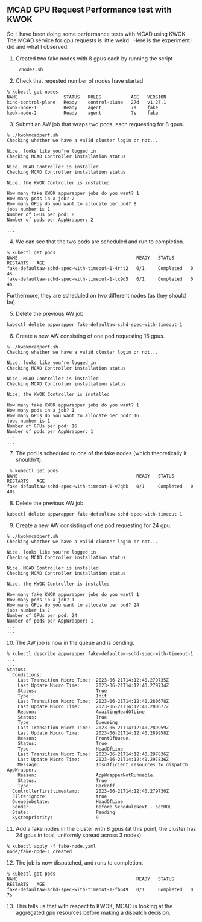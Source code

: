 ## MCAD GPU Request Performance test with KWOK
So, I have been doing some performance tests with MCAD using KWOK. The MCAD service for gpu requests is little weird . Here is the experiment I did and what I observed:
1. Created two fake nodes with 8 gpus each by running the script
   ```
   ./nodes.sh
   ```
2. Check that reqested number of nodes have started
  ```
  % kubectl get nodes
  NAME                 STATUS   ROLES           AGE   VERSION
  kind-control-plane   Ready    control-plane   27d   v1.27.1
  kwok-node-1          Ready    agent           7s    fake
  kwok-node-2          Ready    agent           7s    fake
  ```

3. Submit an AW job that wraps two pods, each requesting for 8 gpus.
```
% ./kwokmcadperf.sh 
Checking whether we have a valid cluster login or not...

Nice, looks like you're logged in
Checking MCAD Controller installation status

Nice, MCAD Controller is installed
Checking MCAD Controller installation status

Nice, the KWOK Controller is installed

How many fake KWOK appwrapper jobs do you want? 1
How many pods in a job? 2
How many GPUs do you want to allocate per pod? 8
jobs number is 1
Number of GPUs per pod: 8
Number of pods per AppWrapper: 2
...
...
```

4. We can see that the two pods are scheduled and run to completion.
```
% kubectl get pods                                                 
NAME                                            READY   STATUS      RESTARTS   AGE
fake-defaultaw-schd-spec-with-timeout-1-4r4t2   0/1     Completed   0          4s
fake-defaultaw-schd-spec-with-timeout-1-tx9d5   0/1     Completed   0          4s
```
Furthermore, they are scheduled on two different nodes (as they should be).


5. Delete the previous AW job
```
kubectl delete appwrapper fake-defaultaw-schd-spec-with-timeout-1
```

6. Create a new AW consisting of one pod requesting 16 gpus.
```
% ./kwokmcadperf.sh
Checking whether we have a valid cluster login or not...

Nice, looks like you're logged in
Checking MCAD Controller installation status

Nice, MCAD Controller is installed
Checking MCAD Controller installation status

Nice, the KWOK Controller is installed

How many fake KWOK appwrapper jobs do you want? 1
How many pods in a job? 1
How many GPUs do you want to allocate per pod? 16
jobs number is 1
Number of GPUs per pod: 16
Number of pods per AppWrapper: 1
...
...
```

7. The pod is scheduled to one of the fake nodes (which theoretically it shouldn't).
```
 % kubectl get pods
NAME                                            READY   STATUS      RESTARTS   AGE
fake-defaultaw-schd-spec-with-timeout-1-v7qbk   0/1     Completed   0          40s
```

8. Delete the previous AW job
```
kubectl delete appwrapper fake-defaultaw-schd-spec-with-timeout-1
```

9. Create a new AW consisting of one pod requesting for 24 gpu.
```
% ./kwokmcadperf.sh
Checking whether we have a valid cluster login or not...

Nice, looks like you're logged in
Checking MCAD Controller installation status

Nice, MCAD Controller is installed
Checking MCAD Controller installation status

Nice, the KWOK Controller is installed

How many fake KWOK appwrapper jobs do you want? 1
How many pods in a job? 1
How many GPUs do you want to allocate per pod? 24
jobs number is 1
Number of GPUs per pod: 24
Number of pods per AppWrapper: 1
...
...
```
10. The AW job is now in the queue and is pending.
```
% kubectl describe appwrapper fake-defaultaw-schd-spec-with-timeout-1
...
...
Status:
  Conditions:
    Last Transition Micro Time:  2023-06-21T14:12:40.279735Z
    Last Update Micro Time:      2023-06-21T14:12:40.279734Z
    Status:                      True
    Type:                        Init
    Last Transition Micro Time:  2023-06-21T14:12:40.280678Z
    Last Update Micro Time:      2023-06-21T14:12:40.280677Z
    Reason:                      AwaitingHeadOfLine
    Status:                      True
    Type:                        Queueing
    Last Transition Micro Time:  2023-06-21T14:12:40.289959Z
    Last Update Micro Time:      2023-06-21T14:12:40.289958Z
    Reason:                      FrontOfQueue.
    Status:                      True
    Type:                        HeadOfLine
    Last Transition Micro Time:  2023-06-21T14:12:40.297836Z
    Last Update Micro Time:      2023-06-21T14:12:40.297836Z
    Message:                     Insufficient resources to dispatch AppWrapper.
    Reason:                      AppWrapperNotRunnable.
    Status:                      True
    Type:                        Backoff
  Controllerfirsttimestamp:      2023-06-21T14:12:40.279730Z
  Filterignore:                  true
  Queuejobstate:                 HeadOfLine
  Sender:                        before ScheduleNext - setHOL
  State:                         Pending
  Systempriority:                9
```

11. Add a fake nodes in the cluster with 8 gpus (at this point, the cluster has 24 gpus in total, uniformly spread across 3 nodes)
```
% kubectl apply -f fake-node.yaml 
node/fake-node-1 created
```

12. The job is now dispatched, and runs to completion.
```
% kubectl get pods
NAME                                            READY   STATUS      RESTARTS   AGE
fake-defaultaw-schd-spec-with-timeout-1-fb649   0/1     Completed   0          7s
```

13. This tells us that with respect to KWOK, MCAD is looking at the aggregated gpu resources before making a dispatch decision.
